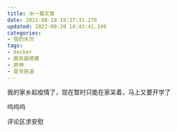 ```yaml
---
title: 水一篇文章
date: 2022-08-18 19:37:31.276
updated: 2022-08-20 14:43:41.149
categories: 
- 我的水货
tags: 
- docker
- 服务器搭建
- 原神
- 星穹铁道
---
```


我的家乡起疫情了，现在暂时只能在家呆着，马上又要开学了

呜呜呜

评论区求安慰